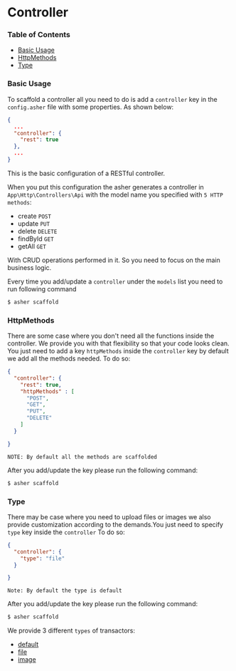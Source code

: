 # Controller

### Table of Contents

* [Basic Usage](#basic-usage)
* [HttpMethods](#httpmethods)
* [Type](#type)

### Basic Usage
To scaffold a controller all you need to do is add a `controller` key in the `config.asher` file with some properties. As shown below:
```json
{
  ...
  "controller": {
    "rest": true
  },
  ...
}
```
This is the basic configuration of a RESTful controller.

When you put this configuration the asher generates a controller in  `App\Http\Controllers\Api` with the model name you specified with `5 HTTP methods`:
* create `POST`
* update `PUT`
* delete `DELETE`
* findById `GET`
* getAll  `GET`

With CRUD operations performed in it. So you need to focus on the main business logic.

Every time you add/update a `controller` under the `models` list you need to run following command
```bash
$ asher scaffold
```

### HttpMethods

There are some case where you don't need all the functions inside the controller. We provide you with that flexibility so that your code looks clean. You just need to add a key `httpMethods` inside the `controller` key by default we add all the methods needed. To do so:
```json
{
  "controller": {
    "rest": true,
    "httpMethods" : [
      "POST",
      "GET",
      "PUT",
      "DELETE"
    ]   
  }

}
```

`NOTE: By default all the methods are scaffolded`

After you add/update the key please run the following command:
```bash
$ asher scaffold
```

### Type
 
There may be case where you need to upload files or images we also provide customization according to the demands.You just need to specify `type` key inside the `controller` To do so:

```json
{
  "controller": {
    "type": "file"  
  }

}
```
`Note: By default the type is default`

After you add/update the key please run the following command:
```bash
$ asher scaffold
```

We provide 3 different `types` of transactors:
* [default](#)
* [file](#)
* [image](#)